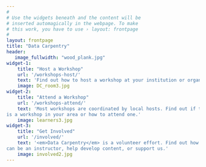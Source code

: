 ```yaml
---
#
# Use the widgets beneath and the content will be
# inserted automagically in the webpage. To make
# this work, you have to use › layout: frontpage
#
layout: frontpage
title: "Data Carpentry"
header:
   image_fullwidth: "wood_plank.jpg"
widget-1:
    title: "Host a Workshop"
    url: '/workshops-host/'
    text: 'Find out how to host a workshop at your institution or organization'
    image: DC_room3.jpg
widget-2:
    title: "Attend a Workshop"
    url: '/workshops-attend/'
    text: 'Most workshops are coordinated by local hosts. Find out if there
is a workshop in your area or how to attend one.'
    image: learners3.jpg
widget-3:
    title: "Get Involved"
    url: '/involved/'
    text: '<em>Data Carpentry</em> is a volunteer effort. Find out how you 
can be an instructor, help develop content, or support us.'
    image: involved2.jpg
---
```


